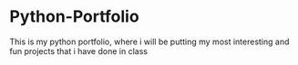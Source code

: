 # Python-Portfolio






This is my python portfolio, where i will be putting my most interesting and fun projects
that i have done in class
